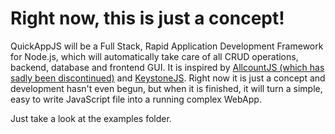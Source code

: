Right now, this is just a concept!
===

QuickAppJS will be a Full Stack, Rapid Application Development Framework for Node.js, which will automatically take care of all CRUD operations, backend, database and frontend GUI. It is inspired by [AllcountJS (which has sadly been discontinued)](https://allcountjs.com/) and [KeystoneJS](http://keystonejs.com/). Right now it is just a concept and development hasn't even begun, but when it is finished, it will turn a simple, easy to write JavaScript file into a running complex WebApp.

Just take a look at the examples folder.